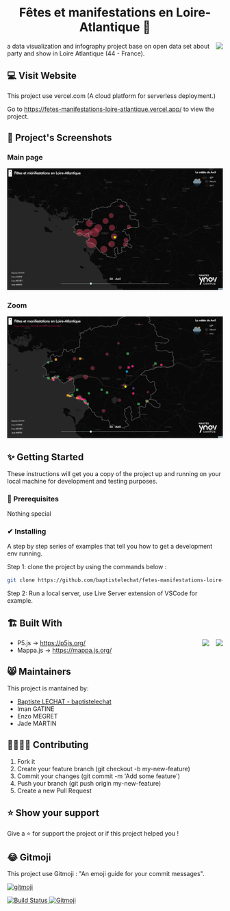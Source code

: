 <h1 align="center">Fêtes et manifestations en Loire-Atlantique 📌</h1>

<img src="https://www.ynov-nantes.com/app/uploads/2019/10/logo_ynov_campus_nantes.png" height="100" align="right">

a data visualization and infography project base on open data set about party and show in Loire Atlantique (44 - France).



## 💻 Visit Website
This project use vercel.com (A cloud platform for serverless deployment.)

Go to https://fetes-manifestations-loire-atlantique.vercel.app/ to view the project.


## 📸 Project's Screenshots
### Main page
![main page](./res/screenshot/mainPage.png)
### Zoom
![search result](./res/screenshot/zoomPage.png)

## ✨ Getting Started
These instructions will get you a copy of the project up and running on your local machine for development and testing purposes.

### 🚩 Prerequisites
Nothing special

### ✔ Installing
A step by step series of examples that tell you how to get a development env running.

Step 1: clone the project by using the commands below :
```bash
git clone https://github.com/baptistelechat/fetes-manifestations-loire-atlantique.git
```
Step 2: Run a local server, use Live Server extension of VSCode for example.

## 🏗 Built With

<img src="https://lh3.googleusercontent.com/proxy/AqClhQJuaYbexuQaE2XBKn5mp5ECCAIpETAeFZ83awZIR0XiJN-WH2hCCIyLAU_6WgnOoKJidvZLgAtDlSad1ROCMqgxl6wMTPR2Ar0" height="125" align="right" style="padding-left:16px">
<img src="https://mappa.js.org/img/logo.png" height="125" align="right">

- P5.js → https://p5js.org/
- Mappa.js → https://mappa.js.org/


## 😸 Maintainers
This project is mantained by:
* [Baptiste LECHAT - baptistelechat](https://github.com/baptistelechat)
* Iman GATINE
* Enzo MEGRET
* Jade MARTIN

## 👨‍💻👩‍💻 Contributing

1. Fork it
2. Create your feature branch (git checkout -b my-new-feature)
3. Commit your changes (git commit -m 'Add some feature')
4. Push your branch (git push origin my-new-feature)
5. Create a new Pull Request

## ⭐ Show your support
Give a ⭐️ for support the project or if this project helped you !

## 😂 Gitmoji

This project use Gitmoji : "An emoji guide for your commit messages".

<p align="left">
	<a href="https://gitmoji.carloscuesta.me">
		<img src="https://cloud.githubusercontent.com/assets/7629661/20073135/4e3db2c2-a52b-11e6-85e1-661a8212045a.gif" width="250" alt="gitmoji">
	</a>
</p>
<p align="left">
	<a href="https://travis-ci.org/carloscuesta/gitmoji">
		<img src="https://img.shields.io/travis/carloscuesta/gitmoji/master?style=flat-square"
			 alt="Build Status">
	</a>
	<a href="https://gitmoji.carloscuesta.me">
		<img src="https://img.shields.io/badge/gitmoji-%20😜%20😍-FFDD67.svg?style=flat-square"
			 alt="Gitmoji">
	</a>
</p>